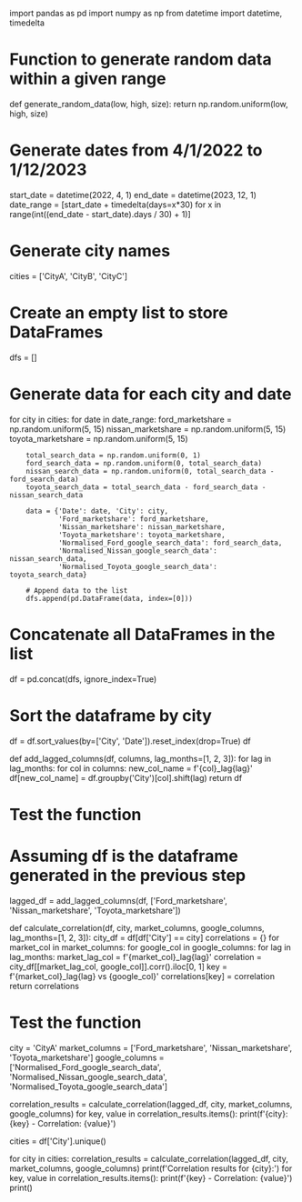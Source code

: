 import pandas as pd
import numpy as np
from datetime import datetime, timedelta

# Function to generate random data within a given range
def generate_random_data(low, high, size):
    return np.random.uniform(low, high, size)

# Generate dates from 4/1/2022 to 1/12/2023
start_date = datetime(2022, 4, 1)
end_date = datetime(2023, 12, 1)
date_range = [start_date + timedelta(days=x*30) for x in range(int((end_date - start_date).days / 30) + 1)]

# Generate city names
cities = ['CityA', 'CityB', 'CityC']

# Create an empty list to store DataFrames
dfs = []

# Generate data for each city and date
for city in cities:
    for date in date_range:
        ford_marketshare = np.random.uniform(5, 15)
        nissan_marketshare = np.random.uniform(5, 15)
        toyota_marketshare = np.random.uniform(5, 15)
        
        total_search_data = np.random.uniform(0, 1)
        ford_search_data = np.random.uniform(0, total_search_data)
        nissan_search_data = np.random.uniform(0, total_search_data - ford_search_data)
        toyota_search_data = total_search_data - ford_search_data - nissan_search_data
        
        data = {'Date': date, 'City': city,
                'Ford_marketshare': ford_marketshare,
                'Nissan_marketshare': nissan_marketshare,
                'Toyota_marketshare': toyota_marketshare,
                'Normalised_Ford_google_search_data': ford_search_data,
                'Normalised_Nissan_google_search_data': nissan_search_data,
                'Normalised_Toyota_google_search_data': toyota_search_data}
        
        # Append data to the list
        dfs.append(pd.DataFrame(data, index=[0]))

# Concatenate all DataFrames in the list
df = pd.concat(dfs, ignore_index=True)

# Sort the dataframe by city
df = df.sort_values(by=['City', 'Date']).reset_index(drop=True)
df

def add_lagged_columns(df, columns, lag_months=[1, 2, 3]):
    for lag in lag_months:
        for col in columns:
            new_col_name = f'{col}_lag{lag}'
            df[new_col_name] = df.groupby('City')[col].shift(lag)
    return df

# Test the function
# Assuming df is the dataframe generated in the previous step

lagged_df = add_lagged_columns(df, ['Ford_marketshare', 'Nissan_marketshare', 'Toyota_marketshare'])

def calculate_correlation(df, city, market_columns, google_columns, lag_months=[1, 2, 3]):
    city_df = df[df['City'] == city]
    correlations = {}
    for market_col in market_columns:
        for google_col in google_columns:
            for lag in lag_months:
                market_lag_col = f'{market_col}_lag{lag}'
                correlation = city_df[[market_lag_col, google_col]].corr().iloc[0, 1]
                key = f'{market_col}_lag{lag} vs {google_col}'
                correlations[key] = correlation
    return correlations

# Test the function
city = 'CityA'
market_columns = ['Ford_marketshare', 'Nissan_marketshare', 'Toyota_marketshare']
google_columns = ['Normalised_Ford_google_search_data', 'Normalised_Nissan_google_search_data', 'Normalised_Toyota_google_search_data']

correlation_results = calculate_correlation(lagged_df, city, market_columns, google_columns)
for key, value in correlation_results.items():
    print(f'{city}: {key} - Correlation: {value}')
    
    
cities = df['City'].unique()

for city in cities:
    correlation_results = calculate_correlation(lagged_df, city, market_columns, google_columns)
    print(f'Correlation results for {city}:')
    for key, value in correlation_results.items():
        print(f'{key} - Correlation: {value}')
    print()

